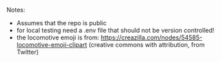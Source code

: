 
Notes:
- Assumes that the repo is public
- for local testing need a .env file that should not be version controlled!
- the locomotive emoji is from: https://creazilla.com/nodes/54585-locomotive-emoji-clipart (creative commons with attribution, from Twitter)
